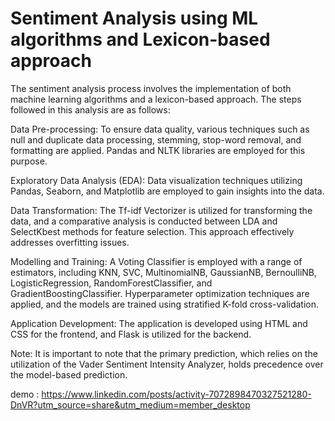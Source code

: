 # Sentiment Analysis using ML algorithms and Lexicon-based approach

The sentiment analysis process involves the implementation of both machine learning algorithms and a lexicon-based approach. The steps followed in this analysis are as follows:

Data Pre-processing: To ensure data quality, various techniques such as null and duplicate data processing, stemming, stop-word removal, and formatting are applied. Pandas and NLTK libraries are employed for this purpose.

Exploratory Data Analysis (EDA): Data visualization techniques utilizing Pandas, Seaborn, and Matplotlib are employed to gain insights into the data.

Data Transformation: The Tf-idf Vectorizer is utilized for transforming the data, and a comparative analysis is conducted between LDA and SelectKbest methods for feature selection. This approach effectively addresses overfitting issues.

Modelling and Training: A Voting Classifier is employed with a range of estimators, including KNN, SVC, MultinomialNB, GaussianNB, BernoulliNB, LogisticRegression, RandomForestClassifier, and GradientBoostingClassifier. Hyperparameter optimization techniques are applied, and the models are trained using stratified K-fold cross-validation.

Application Development: The application is developed using HTML and CSS for the frontend, and Flask is utilized for the backend.

Note: It is important to note that the primary prediction, which relies on the utilization of the Vader Sentiment Intensity Analyzer, holds precedence over the model-based prediction.

demo : https://www.linkedin.com/posts/activity-7072898470327521280-DnVR?utm_source=share&utm_medium=member_desktop

